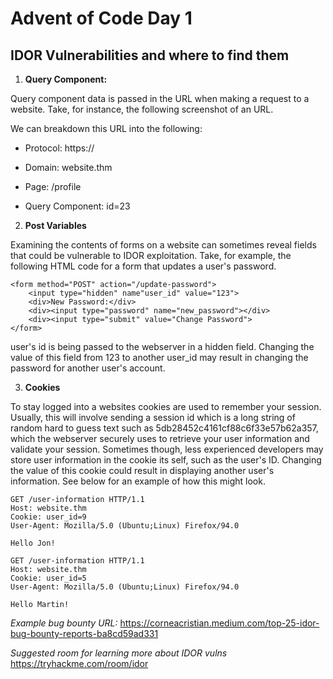 # Advent of Code Day 1
## IDOR Vulnerabilities and where to find them

1. **Query Component:**

Query component data is passed in the URL when making a request to a website. 
Take, for instance, the following screenshot of an URL.


We can breakdown this URL into the following:

- Protocol: https://

- Domain: website.thm

- Page: /profile

- Query Component: id=23

2. **Post Variables**

Examining the contents of forms on a website can sometimes reveal fields that could be vulnerable to IDOR exploitation. Take, for example, the following HTML code for a form that updates a user's password.
```
<form method="POST" action="/update-password">
    <input type="hidden" name"user_id" value="123">
    <div>New Password:</div>
    <div><input type="password" name="new_password"></div>
    <div><input type="submit" value="Change Password">
</form>
```
user's id is being passed to the webserver in a hidden field. 
Changing the value of this field from 123 to another user_id 
may result in changing the password for another user's account.

3. **Cookies**

To stay logged into a websites cookies are used to remember your session. 
Usually, this will involve sending a session id which is a long string of 
random hard to guess text such as 5db28452c4161cf88c6f33e57b62a357, 
which the webserver securely uses to retrieve your user information and 
validate your session. Sometimes though, less experienced developers may 
store user information in the cookie its self, such as the user's ID. 
Changing the value of this cookie could result in displaying another 
user's information. See below for an example of how this might look.

```
GET /user-information HTTP/1.1
Host: website.thm
Cookie: user_id=9
User-Agent: Mozilla/5.0 (Ubuntu;Linux) Firefox/94.0

Hello Jon!

GET /user-information HTTP/1.1
Host: website.thm
Cookie: user_id=5
User-Agent: Mozilla/5.0 (Ubuntu;Linux) Firefox/94.0

Hello Martin!
```

*Example bug bounty URL:*
https://corneacristian.medium.com/top-25-idor-bug-bounty-reports-ba8cd59ad331

*Suggested room for learning more about IDOR vulns*
https://tryhackme.com/room/idor
